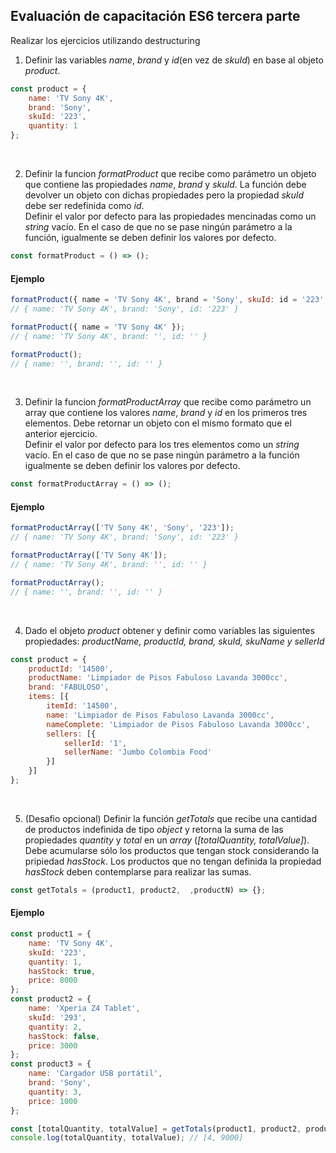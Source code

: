 ## Evaluación de capacitación ES6 tercera parte
Realizar los ejercicios utilizando destructuring

1. Definir las variables *name*, *brand* y *id*(en vez de *skuId*) en base al objeto *product*.

```javascript
const product = {
	name: 'TV Sony 4K',
	brand: 'Sony',
	skuId: '223',
	quantity: 1
};
```
&nbsp;

2. Definir la funcion *formatProduct* que recibe como parámetro un objeto que contiene las propiedades *name*, *brand* y *skuId*. La función debe devolver 
un objeto con dichas propiedades pero la propiedad *skuId* debe ser redefinida como *id*.  
Definir el valor por defecto para las propiedades mencinadas como un *string* vacío. En el caso de que no se pase ningún parámetro a la función, igualmente se deben definir los valores por defecto.

```javascript
const formatProduct = () => ();
```


#### Ejemplo
```javascript
formatProduct({ name = 'TV Sony 4K', brand = 'Sony', skuId: id = '223' });
// { name: 'TV Sony 4K', brand: 'Sony', id: '223' }

formatProduct({ name = 'TV Sony 4K' });
// { name: 'TV Sony 4K', brand: '', id: '' }

formatProduct();
// { name: '', brand: '', id: '' }
```
&nbsp;

3. Definir la funcion *formatProductArray* que recibe como parámetro un array que contiene los valores *name*, *brand* y *id* en los primeros tres elementos. Debe retornar un objeto con el mismo formato que el anterior ejercicio.  
Definir el valor por defecto para los tres elementos como un *string* vacío. En el caso de que no se pase ningún parámetro a la función igualmente se deben definir los valores por defecto.

```javascript
const formatProductArray = () => ();
```

#### Ejemplo
```javascript
formatProductArray(['TV Sony 4K', 'Sony', '223']);
// { name: 'TV Sony 4K', brand: 'Sony', id: '223' }

formatProductArray(['TV Sony 4K']);
// { name: 'TV Sony 4K', brand: '', id: '' }

formatProductArray();
// { name: '', brand: '', id: '' }
```
&nbsp;

4. Dado el objeto *product* obtener y definir como variables las siguientes propiedades:
*productName, productId, brand, skuId, skuName y sellerId*

```javascript
const product = {
	productId: '14500',
	productName: 'Limpiador de Pisos Fabuloso Lavanda 3000cc',
	brand: 'FABULOSO',
	items: [{
		itemId: '14500',
		name: 'Limpiador de Pisos Fabuloso Lavanda 3000cc',
		nameComplete: 'Limpiador de Pisos Fabuloso Lavanda 3000cc',
		sellers: [{
			sellerId: '1',
			sellerName: 'Jumbo Colombia Food'
		}]
	}]
};
```
&nbsp;

5. (Desafio opcional) Definir la función *getTotals* que recibe una cantidad de productos indefinida de tipo *object* y retorna la suma de las propiedades *quantity* y *total* en un *array* (*[totalQuantity, totalValue]*). 
Debe acumularse sólo los productos que tengan stock considerando la pripiedad *hasStock*. Los productos que no tengan definida la propiedad *hasStock* deben contemplarse para realizar las sumas.

```javascript
const getTotals = (product1, product2,  ,productN) => {};
```

#### Ejemplo
```javascript
const product1 = {
	name: 'TV Sony 4K',
	skuId: '223',
	quantity: 1,
	hasStock: true,
	price: 8000
};
const product2 = {
	name: 'Xperia Z4 Tablet',
	skuId: '293',
	quantity: 2,
	hasStock: false,
	price: 3000
};
const product3 = {
	name: 'Cargador USB portátil',
	brand: 'Sony',
	quantity: 3,
	price: 1000
};

const [totalQuantity, totalValue] = getTotals(product1, product2, product3);
console.log(totalQuantity, totalValue); // [4, 9000]
```
